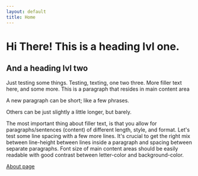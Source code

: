 ```yaml
---
layout: default
title: Home
---
```


# Hi There! This is a heading lvl one.

## And a heading lvl two

Just testing some things. Testing, texting, one two three. More filler text here, and some more. This is a paragraph that resides in main content area

A new paragraph can be short; like a few phrases.

Others can be just slightly a little longer, but barely.

The most important thing about filler text, is that you allow for paragraphs/sentences (content) of different length, style, and format. Let's test some line spacing with a few more lines. It's crucial to get the right mix between line-height between lines inside a paragraph and spacing between separate paragraphs. Font size of main content areas should be easily readable with good contrast between letter-color and background-color.

[About page](https://craigkraft.github.io/about)
